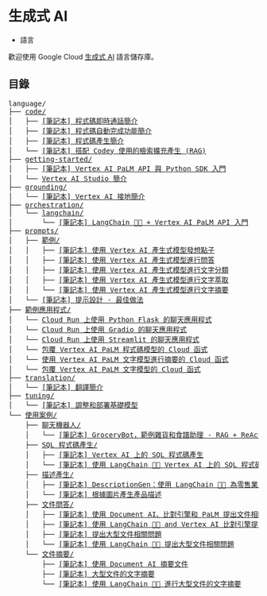﻿# 生成式 AI

- 語言

歡迎使用 Google Cloud [生成式 AI](https://cloud.google.com/ai/generative-ai/) 語言儲存庫。

## 目錄

<!-- markdownlint-disable MD033 -->



<pre>
language/
├── <a href="code">code/</a>
│   ├── <a href="code/code_chat.ipynb">[筆記本] 程式碼即時通話簡介</a>
│   ├── <a href="code/code_completion.ipynb">[筆記本] 程式碼自動完成功能簡介</a>
│   ├── <a href="code/code_generation.ipynb">[筆記本] 程式碼產生簡介</a>
│   └── <a href="code/code_retrieval_augmented_generation.ipynb">[筆記本] 搭配 Codey 使用的檢索擴充產生 (RAG)</a>
├── <a href="getting-started">getting-started/</a>
│   ├── <a href="getting-started/intro_palm_api.ipynb">[筆記本] Vertex AI PaLM API 與 Python SDK 入門</a>
│   └── <a href="getting-started/intro_vertex_ai_studio.md">Vertex AI Studio 簡介</a>
├── <a href="grounding">grounding/</a>
│   └── <a href="grounding/intro-grounding.ipynb">[筆記本] Vertex AI 接地簡介</a>
├── <a href="orchestration">orchestration/</a>
│   └── <a href="orchestration/langchain">langchain/</a>
│       └── <a href="orchestration/langchain/intro_langchain_palm_api.ipynb">[筆記本] LangChain 🦜️🔗 + Vertex AI PaLM API 入門</a>
├── <a href="prompts">prompts/</a>
│   ├── <a href="prompts/examples">範例/</a>
│   │   ├── <a href="prompts/examples/ideation.ipynb">[筆記本] 使用 Vertex AI 產生式模型發想點子</a>
│   │   ├── <a href="prompts/examples/question_answering.ipynb">[筆記本] 使用 Vertex AI 產生式模型進行問答</a>
│   │   ├── <a href="prompts/examples/text_classification.ipynb">[筆記本] 使用 Vertex AI 產生式模型進行文字分類</a>
│   │   ├── <a href="prompts/examples/text_extraction.ipynb">[筆記本] 使用 Vertex AI 產生式模型進行文字萃取</a>
│   │   └── <a href="prompts/examples/text_summarization.ipynb">[筆記本] 使用 Vertex AI 產生式模型進行文字摘要</a>
│   └── <a href="prompts/intro_prompt_design.ipynb">[筆記本] 提示設計 - 最佳做法</a>
├── <a href="sample-apps">範例應用程式/</a>
│   └── <a href="sample-apps/chat-flask-cloudrun/">Cloud Run 上使用 Python Flask 的聊天應用程式</a>
│   └── <a href="sample-apps/chat-gradio/">Cloud Run 上使用 Gradio 的聊天應用程式</a>
│   └── <a href="sample-apps/chat-streamlit/">Cloud Run 上使用 Streamlit 的聊天應用程式</a>
│   └── <a href="sample-apps/code-predict-cloudfunction/">包覆 Vertex AI PaLM 程式碼模型的 Cloud 函式</a>
│   └── <a href="sample-apps/summarization-gcs-cloudfunction/">使用 Vertex AI PaLM 文字模型進行摘要的 Cloud 函式</a>
│   └── <a href="sample-apps/text-predict-cloudfunction/">包覆 Vertex AI PaLM 文字模型的 Cloud 函式</a>
├── <a href="translation">translation/</a>
│   └── <a href="intro_translation.ipynb">[筆記本] 翻譯簡介</a>
├── <a href="tuning">tuning/</a>
│   └── <a href="tuning_text_bison.ipynb">[筆記本] 調整和部署基礎模型</a>
└── <a href="use-cases">使用案例/</a>
    ├── <a href="use-cases/chatbots">聊天機器人/</a>
    │   └── <a href="use-cases/chatbots/grocerybot_assistant.ipynb">[筆記本] GroceryBot，範例雜貨和食譜助理 - RAG + ReAct</a>
    ├── <a href="use-cases/sql-code-generation">SQL 程式碼產生/</a>
    │   ├── <a href="use-cases/sql-code-generation/sql_code_generation.ipynb">[筆記本] Vertex AI 上的 SQL 程式碼產生</a>
    │   └── <a href="use-cases/sql-code-generation/sql_code_generation_langchain.ipynb">[筆記本] 使用 LangChain 🦜🔗 Vertex AI 上的 SQL 程式碼產生</a>
    ├── <a href="use-cases/description-generation">描述產生/</a>
    │   ├── <a href="use-cases/description-generation/product_description_generator_attributes_to_text.ipynb">[筆記本] DescriptionGen：使用 LangChain 🦜🔗 為零售業產生 SEO 優化的產品描述</a>
    │   └── <a href="use-cases/description-generation/product_description_generator_image.ipynb">[筆記本] 根據圖片產生產品描述</a>
    ├── <a href="use-cases/document-qa">文件問答/</a>
    │   ├── <a href="use-cases/document-qa/question_answering_documentai_matching_engine_palm.ipynb">[筆記本] 使用 Document AI、比對引擎和 PaLM 提出文件相關問題</a>
    │   ├── <a href="use-cases/document-qa/question_answering_documents_langchain_matching_engine.ipynb">[筆記本] 使用 LangChain 🦜️🔗 and Vertex AI 比對引擎提出文件相關問題</a>
    │   ├── <a href="use-cases/document-qa/question_answering_documents.ipynb">[筆記本] 提出大型文件相關問題</a>
    │   └── <a href="use-cases/document-qa/question_answering_documents_langchain.ipynb">[筆記本] 使用 LangChain 🦜🔗 提出大型文件相關問題</a>
    └── <a href="use-cases/document-summarization">文件摘要/</a>
        ├── <a href="use-cases/document-summarization/summarization_with_documentai.ipynb">[筆記本] 使用 Document AI 摘要文件</a>
        ├── <a href="use-cases/document-summarization/summarization_large_documents.ipynb">[筆記本] 大型文件的文字摘要</a>
        └── <a href="use-cases/document-summarization/summarization_large_documents_langchain.ipynb">[筆記本] 使用 LangChain 🦜🔗 進行大型文件的文字摘要</a>
</pre>



